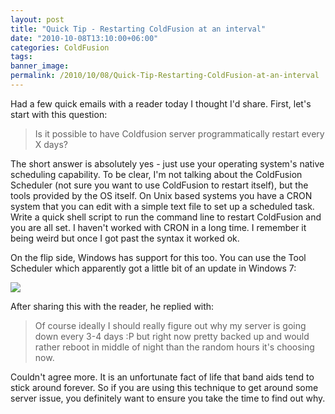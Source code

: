 ```yaml
---
layout: post
title: "Quick Tip - Restarting ColdFusion at an interval"
date: "2010-10-08T13:10:00+06:00"
categories: ColdFusion 
tags: 
banner_image: 
permalink: /2010/10/08/Quick-Tip-Restarting-ColdFusion-at-an-interval
---
```


Had a few quick emails with a reader today I thought I'd share. First, let's start with this question:

<blockquote>
Is it possible to have Coldfusion server programmatically restart every X days?
</blockquote>
<!--more-->
The short answer is absolutely yes - just use your operating system's native scheduling capability. To be clear, I'm not talking about the ColdFusion Scheduler (not sure you want to use ColdFusion to restart itself), but the tools provided by the OS itself. On Unix based systems you have a CRON system that you can edit with a simple text file to set up a scheduled task. Write a quick shell script to run the command line to restart ColdFusion and you are all set. I haven't worked with CRON in a long time. I remember it being weird but once I got past the syntax it worked ok.

On the flip side, Windows has support for this too. You can use the Tool Scheduler which apparently got a little bit of an update in Windows 7:

<img src="https://static.raymondcamden.com/images/screen15.png" />

After sharing this with the reader, he replied with:

<blockquote>
Of course ideally I should really figure out why my server is going down every 3-4 days :P  
but right now pretty backed up and would rather reboot in middle of night than the random hours it's choosing now.
</blockquote>

Couldn't agree more. It is an unfortunate fact of life that band aids tend to stick around forever. So if you are using this technique to get around some server issue, you definitely want to ensure you take the time to find out why.